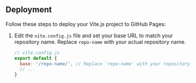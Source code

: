 ## Deployment

Follow these steps to deploy your Vite.js project to GitHub Pages:

1. Edit the `vite.config.js` file and set your base URL to match your repository name. Replace `repo-name` with your actual repository name.

   ```javascript
   // vite.config.js
   export default {
     base: '/repo-name/', // Replace 'repo-name' with your repository name
     // ...
   }
